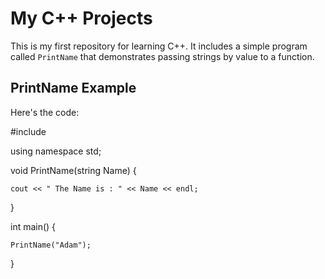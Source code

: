 # My C++ Projects

This is my first repository for learning C++. It includes a simple program called `PrintName` that demonstrates passing strings by value to a function.

## PrintName Example
Here's the code:

#include <iostream>

using namespace std;

void PrintName(string Name)
{

	cout << " The Name is : " << Name << endl;

}

int main()
{
	
	PrintName("Adam");

}
